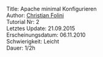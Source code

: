 Title: Apache minimal Konfigurieren  
Author: <a href="mailto:christian.folini@netnea.com">Christian Folini</a>  
Tutorial Nr: 2  
Letztes Update: 21.09.2015  
Erscheinungsdatum: 06.11.2010  
Schwierigkeit: Leicht  
Dauer: 1/2h
